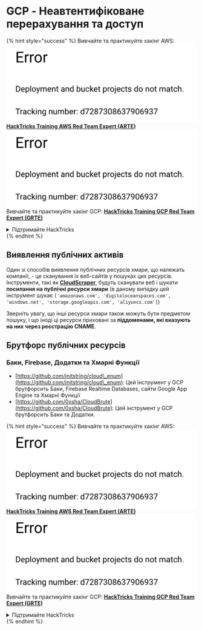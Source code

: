# GCP - Неавтентифіковане перерахування та доступ

{% hint style="success" %}
Вивчайте та практикуйте хакінг AWS:<img src="../../../.gitbook/assets/image (1) (1).png" alt="" data-size="line">[**HackTricks Training AWS Red Team Expert (ARTE)**](https://training.hacktricks.xyz/courses/arte)<img src="../../../.gitbook/assets/image (1) (1).png" alt="" data-size="line">\
Вивчайте та практикуйте хакінг GCP: <img src="../../../.gitbook/assets/image (2).png" alt="" data-size="line">[**HackTricks Training GCP Red Team Expert (GRTE)**<img src="../../../.gitbook/assets/image (2).png" alt="" data-size="line">](https://training.hacktricks.xyz/courses/grte)

<details>

<summary>Підтримайте HackTricks</summary>

* Перевірте [**плани підписки**](https://github.com/sponsors/carlospolop)!
* **Приєднуйтесь до** 💬 [**групи Discord**](https://discord.gg/hRep4RUj7f) або [**групи Telegram**](https://t.me/peass) або **слідкуйте** за нами в **Twitter** 🐦 [**@hacktricks\_live**](https://twitter.com/hacktricks\_live)**.**
* **Діліться хакерськими трюками, надсилаючи PR до** [**HackTricks**](https://github.com/carlospolop/hacktricks) та [**HackTricks Cloud**](https://github.com/carlospolop/hacktricks-cloud) репозиторіїв на GitHub.

</details>
{% endhint %}

## Виявлення публічних активів

Один зі способів виявлення публічних ресурсів хмари, що належать компанії, - це сканування їх веб-сайтів у пошуках цих ресурсів. Інструменти, такі як [**CloudScraper**](https://github.com/jordanpotti/CloudScraper), будуть сканувати веб і шукати **посилання на публічні ресурси хмари** (в даному випадку цей інструмент шукає `['amazonaws.com', 'digitaloceanspaces.com', 'windows.net', 'storage.googleapis.com', 'aliyuncs.com']`)

Зверніть увагу, що інші ресурси хмари також можуть бути предметом пошуку, і що іноді ці ресурси приховані за **піддоменами, які вказують на них через реєстрацію CNAME**.

## Брутфорс публічних ресурсів

### Баки, Firebase, Додатки та Хмарні Функції

* [https://github.com/initstring/cloud\_enum](https://github.com/initstring/cloud\_enum): Цей інструмент у GCP брутфорсить Баки, Firebase Realtime Databases, сайти Google App Engine та Хмарні Функції
* [https://github.com/0xsha/CloudBrute](https://github.com/0xsha/CloudBrute): Цей інструмент у GCP брутфорсить Баки та Додатки.

{% hint style="success" %}
Вивчайте та практикуйте хакінг AWS:<img src="../../../.gitbook/assets/image (1) (1).png" alt="" data-size="line">[**HackTricks Training AWS Red Team Expert (ARTE)**](https://training.hacktricks.xyz/courses/arte)<img src="../../../.gitbook/assets/image (1) (1).png" alt="" data-size="line">\
Вивчайте та практикуйте хакінг GCP: <img src="../../../.gitbook/assets/image (2).png" alt="" data-size="line">[**HackTricks Training GCP Red Team Expert (GRTE)**<img src="../../../.gitbook/assets/image (2).png" alt="" data-size="line">](https://training.hacktricks.xyz/courses/grte)

<details>

<summary>Підтримайте HackTricks</summary>

* Перевірте [**плани підписки**](https://github.com/sponsors/carlospolop)!
* **Приєднуйтесь до** 💬 [**групи Discord**](https://discord.gg/hRep4RUj7f) або [**групи Telegram**](https://t.me/peass) або **слідкуйте** за нами в **Twitter** 🐦 [**@hacktricks\_live**](https://twitter.com/hacktricks\_live)**.**
* **Діліться хакерськими трюками, надсилаючи PR до** [**HackTricks**](https://github.com/carlospolop/hacktricks) та [**HackTricks Cloud**](https://github.com/carlospolop/hacktricks-cloud) репозиторіїв на GitHub.

</details>
{% endhint %}
